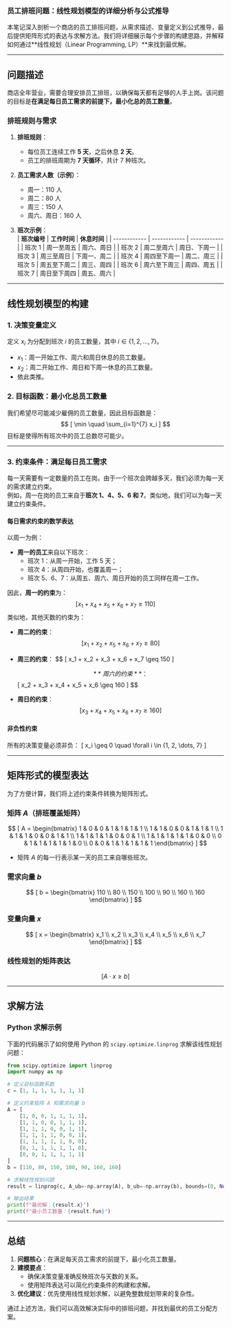 ### **员工排班问题：线性规划模型的详细分析与公式推导**  

本笔记深入剖析一个商店的员工排班问题，从需求描述、变量定义到公式推导，最后提供矩阵形式的表达与求解方法。我们将详细展示每个步骤的构建思路，并解释如何通过**线性规划（Linear Programming, LP）**来找到最优解。

---

## **问题描述**

商店全年营业，需要合理安排员工排班，以确保每天都有足够的人手上岗。该问题的目标是**在满足每日员工需求的前提下，最小化总的员工数量**。

### **排班规则与需求**  

1. **排班规则**：  
   - 每位员工连续工作 **5 天**，之后休息 **2 天**。  
   - 员工的排班周期为 **7 天循环**，共计 7 种班次。  

2. **员工需求人数（示例）**：  
   - 周一：110 人  
   - 周二：80 人  
   - 周三：150 人  
   - 周六、周日：160 人  

3. **班次示例**：  
   | **班次编号** | **工作时间** | **休息时间** |
   | ------------ | ------------ | ------------ |
   | 班次 1       | 周一至周五   | 周六、周日   |
   | 班次 2       | 周二至周六   | 周日、下周一 |
   | 班次 3       | 周三至周日   | 下周一、周二 |
   | 班次 4       | 周四至下周一 | 周二、周三   |
   | 班次 5       | 周五至下周二 | 周三、周四   |
   | 班次 6       | 周六至下周三 | 周四、周五   |
   | 班次 7       | 周日至下周四 | 周五、周六   |

---

## **线性规划模型的构建**

### **1. 决策变量定义**  
定义 $x_i$ 为分配到班次 $i$ 的员工数量，其中 $i \in \{1, 2, \dots, 7\}$。  
- $x_1$：周一开始工作、周六和周日休息的员工数量。
- $x_2$：周二开始工作、周日和下周一休息的员工数量。
- 依此类推。

### **2. 目标函数：最小化总员工数量**  
我们希望尽可能减少雇佣的员工数量，因此目标函数是：
$$
[
\min \quad \sum_{i=1}^{7} x_i
]
$$
目标是使得所有班次中的员工总数尽可能少。

---

### **3. 约束条件：满足每日员工需求**  

每一天需要有一定数量的员工在岗。由于一个班次会跨越多天，我们必须为每一天的需求建立约束。  
例如，周一在岗的员工来自于**班次 1、4、5、6 和 7**。类似地，我们可以为每一天建立约束条件。

#### **每日需求约束的数学表达**
以周一为例：

- **周一的员工**来自以下班次：
  - 班次 1：从周一开始，工作 5 天；
  - 班次 4：从周四开始，也覆盖周一；
  - 班次 5、6、7：从周五、周六、周日开始的员工同样在周一工作。

因此，**周一的约束**为：
$$
[
x_1 + x_4 + x_5 + x_6 + x_7 \geq 110
]
$$
类似地，其他天数的约束为：

- **周二的约束**：
  $$
  [
  x_1 + x_2 + x_5 + x_6 + x_7 \geq 80
  ]
  $$
  
  
- **周三的约束**：
  $$
  [
    x_1 + x_2 + x_3 + x_6 + x_7 \geq 150
    ]
  
  $$
  **周六的约束**：
  $$
  [
  x_2 + x_3 + x_4 + x_5 + x_6 \geq 160
  ]
  $$
  
  
- **周日的约束**：
  $$
  [
  x_3 + x_4 + x_5 + x_6 + x_7 \geq 160
  ]
  $$
  

#### **非负性约束**  
所有的决策变量必须非负：
\[
x_i \geq 0 \quad \forall i \in \{1, 2, \dots, 7\}
\]

---

## **矩阵形式的模型表达**

为了方便计算，我们将上述约束条件转换为矩阵形式。

### **矩阵 $A$（排班覆盖矩阵）**
$$
[
A =
\begin{bmatrix}
1 & 0 & 0 & 1 & 1 & 1 & 1 \\
1 & 1 & 0 & 0 & 1 & 1 & 1 \\
1 & 1 & 1 & 0 & 0 & 1 & 1 \\
1 & 1 & 1 & 1 & 0 & 0 & 1 \\
1 & 1 & 1 & 1 & 1 & 0 & 0 \\
0 & 1 & 1 & 1 & 1 & 1 & 0 \\
0 & 0 & 1 & 1 & 1 & 1 & 1
\end{bmatrix}
]
$$


- 矩阵 $A$ 的每一行表示某一天的员工来自哪些班次。

### **需求向量 $b$**
$$
[
b =
\begin{bmatrix}
110 \\
80 \\
150 \\
100 \\
90 \\
160 \\
160
\end{bmatrix}
]
$$



### **变量向量 $x$**
$$
[
x =
\begin{bmatrix}
x_1 \\
x_2 \\
x_3 \\
x_4 \\
x_5 \\
x_6 \\
x_7
\end{bmatrix}
]
$$



### **线性规划的矩阵表达**
$$
[
A \cdot x \geq b
]
$$



---

## **求解方法**

### **Python 求解示例**  
下面的代码展示了如何使用 Python 的 `scipy.optimize.linprog` 求解该线性规划问题：

```python
from scipy.optimize import linprog
import numpy as np

# 定义目标函数系数
c = [1, 1, 1, 1, 1, 1, 1]

# 定义约束矩阵 A 和需求向量 b
A = [
    [1, 0, 0, 1, 1, 1, 1],
    [1, 1, 0, 0, 1, 1, 1],
    [1, 1, 1, 0, 0, 1, 1],
    [1, 1, 1, 1, 0, 0, 1],
    [1, 1, 1, 1, 1, 0, 0],
    [0, 1, 1, 1, 1, 1, 0],
    [0, 0, 1, 1, 1, 1, 1]
]
b = [110, 80, 150, 100, 90, 160, 160]

# 求解线性规划问题
result = linprog(c, A_ub=-np.array(A), b_ub=-np.array(b), bounds=(0, None))

# 输出结果
print(f"最优解：{result.x}")
print(f"最小员工数量：{result.fun}")
```

---

## **总结**

1. **问题核心**：在满足每天员工需求的前提下，最小化员工数量。
2. **建模要点**：
   - 确保决策变量准确反映班次与天数的关系。
   - 使用矩阵表达可以简化约束条件的构建和求解。
3. **优化建议**：优先使用线性规划求解，以避免整数规划带来的复杂性。

通过上述方法，我们可以高效解决实际中的排班问题，并找到最优的员工分配方案。